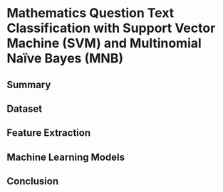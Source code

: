 # Mathematics Question Text Classification with Support Vector Machine (SVM) and Multinomial Naïve Bayes (MNB)

## Summary

## Dataset

## Feature Extraction

## Machine Learning Models

## Conclusion
